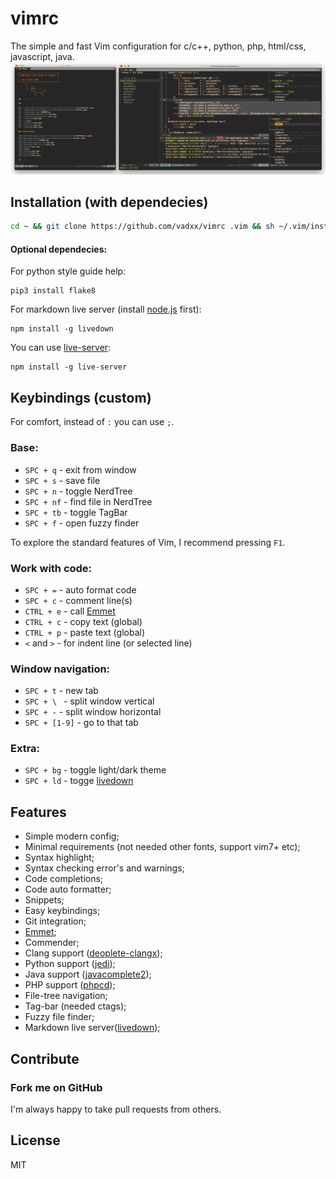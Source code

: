 # vimrc
The simple and fast Vim configuration for c/c++, python, php, html/css, javascript, java.
![demo]

## Installation (with dependecies)
```bash
cd ~ && git clone https://github.com/vadxx/vimrc .vim && sh ~/.vim/install.sh
```
#### Optional dependecies:
For python style guide help:
```
pip3 install flake8
```
For markdown live server (install [node.js] first):
```
npm install -g livedown
```
You can use [live-server]:
```
npm install -g live-server
```

## Keybindings (custom)
For comfort, instead of `:` you can use `;`. 
### Base:
*   `SPC + q` - exit from window
*   `SPC + s` - save file
*   `SPC + n` - toggle NerdTree
*   `SPC + nf` - find file in NerdTree
*   `SPC + tb` - toggle TagBar
*   `SPC + f` - open fuzzy finder

To explore the standard features of Vim, I recommend pressing `F1`.

### Work with code:
*   `SPC + =` - auto format code
*   `SPC + c` - comment line(s)
*   `CTRL + e` - call [Emmet]
*   `CTRL + c` - copy text (global)
*   `CTRL + p` - paste text (global)
*   `<` and `>` - for indent line (or selected line)

### Window navigation:
*   `SPC + t` - new tab
*   `SPC + \ ` - split window vertical
*   `SPC + -` - split window horizontal
*   `SPC + [1-9]` - go to that tab

### Extra:
*   `SPC + bg` - toggle light/dark theme
*   `SPC + ld` - togge [livedown]

## Features
*   Simple modern config;
*   Minimal requirements (not needed other fonts, support vim7+ etc);
*   Syntax highlight;
*   Syntax checking error's and warnings;
*   Code completions;
*   Code auto formatter;
*   Snippets;
*   Easy keybindings;
*   Git integration;
*   [Emmet];
*   Commender;
*   Clang support ([deoplete-clangx]);
*   Python support ([jedi]);
*   Java support ([javacomplete2]);
*   PHP support ([phpcd]);
*   File-tree navigation;
*   Tag-bar (needed ctags);
*   Fuzzy file finder;
*   Markdown live server([livedown]);

## Contribute
### Fork me on GitHub
I'm always happy to take pull requests from others.

[homebrew]:https://brew.sh
[vim-plug]:https://github.com/junegunn/vim-plug
[Vim]:http://www.vim.org/download.php#pc
[node.js]:https://nodejs.org/en/
[live-server]:https://www.npmjs.com/package/live-server
[demo]:./demo.png

[Emmet]:https://github.com/mattn/emmet-vim
[deoplete-clangx]:https://github.com/Shougo/deoplete-clangx
[jedi]:https://github.com/zchee/deoplete-jedi
[javacomplete2]:https://github.com/artur-shaik/vim-javacomplete2
[phpcd]:https://github.com/lvht/phpcd.vim

[livedown]:https://github.com/shime/livedown
## License

MIT
